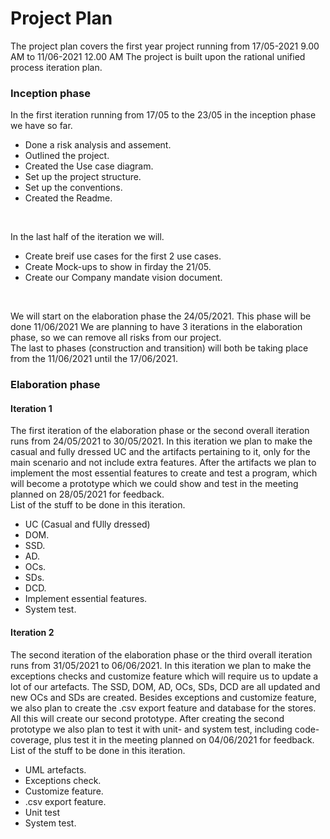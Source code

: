 # Project Plan 
The project plan covers the first year project running from 17/05-2021 9.00 AM to 11/06-2021 12.00 AM
The project is built upon the rational unified process iteration plan.
<br> 
### Inception phase
In the first iteration running from 17/05 to the 23/05  in the inception phase we have so far. 
- Done a risk analysis and assement. 
- Outlined the project.
- Created the Use case diagram. 
- Set up the project structure. 
- Set up the conventions.
- Created the Readme. 
<br> 

In the last half of the iteration we will. 
- Create breif use cases for the first 2 use cases. 
- Create Mock-ups to show in firday the  21/05. 
- Create our Company mandate vision document. 
<br>

We will start on the elaboration phase the 24/05/2021. This phase will be done 11/06/2021 
We are planning to have 3 iterations in the elaboration phase, so we can remove all risks from our project. <br>
The last to phases (construction and transition) will both be taking place from the 11/06/2021 until the 17/06/2021.


### Elaboration phase  
#### Iteration 1  
The first iteration of the elaboration phase or the second overall iteration runs from 24/05/2021 to 30/05/2021.
In this iteration we plan to make the casual and fully dressed UC and the artifacts pertaining to it, only for the main scenario and not include extra features. After the artifacts we plan to implement the most essential features to create and test a program, which will become a prototype which we could show and test in the meeting planned on 28/05/2021 for feedback.  
List of the stuff to be done in this iteration.  
- UC (Casual and fUlly dressed)
- DOM.
- SSD.
- AD.
- OCs.
- SDs.
- DCD.
- Implement essential features.
- System test.

#### Iteration 2  
The second iteration of the elaboration phase or the third overall iteration runs from 31/05/2021 to 06/06/2021.
In this iteration we plan to make the exceptions checks and customize feature which will require us to update a lot of our artefacts. The SSD, DOM, AD, OCs, SDs, DCD are all updated and new OCs and SDs are created. Besides exceptions and customize feature, we also plan to create the .csv export feature and database for the stores. All this will create our second prototype. After creating the second prototype we also plan to test it with unit- and system test, including code-coverage, plus test it in the meeting planned on 04/06/2021 for feedback.  
List of the stuff to be done in this iteration.  
- UML artefacts.
- Exceptions check.
- Customize feature.
- .csv export feature.
- Unit test
- System test.



